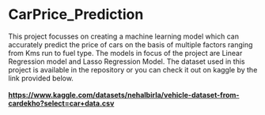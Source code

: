 # CarPrice_Prediction
This project focusses on creating a machine learning model which can accurately predict the price of cars on the basis of multiple factors ranging from Kms run to fuel type. The models in focus of the project are Linear Regression model and Lasso Regression Model. The dataset used in this project is available in the repository or you can check it out on kaggle by the link provided below.
<br><br>
**https://www.kaggle.com/datasets/nehalbirla/vehicle-dataset-from-cardekho?select=car+data.csv**
